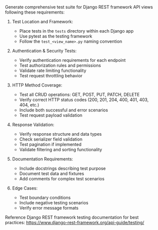 Generate comprehensive test suite for Django REST framework API views following these requirements:

1. Test Location and Framework:
   - Place tests in the `tests` directory within each Django app
   - Use pytest as the testing framework
   - Follow the `test_<view_name>.py` naming convention

2. Authentication & Security Tests:
   - Verify authentication requirements for each endpoint
   - Test authorization rules and permissions
   - Validate rate limiting functionality
   - Test request throttling behavior

3. HTTP Method Coverage:
   - Test all CRUD operations: GET, POST, PUT, PATCH, DELETE
   - Verify correct HTTP status codes (200, 201, 204, 400, 401, 403, 404, etc.)
   - Include both successful and error scenarios
   - Test request payload validation

4. Response Validation:
   - Verify response structure and data types
   - Check serializer field validation
   - Test pagination if implemented
   - Validate filtering and sorting functionality

5. Documentation Requirements:
   - Include docstrings describing test purpose
   - Document test data and fixtures
   - Add comments for complex test scenarios

6. Edge Cases:
   - Test boundary conditions
   - Include negative testing scenarios
   - Verify error message formats

Reference Django REST framework testing documentation for best practices:
https://www.django-rest-framework.org/api-guide/testing/